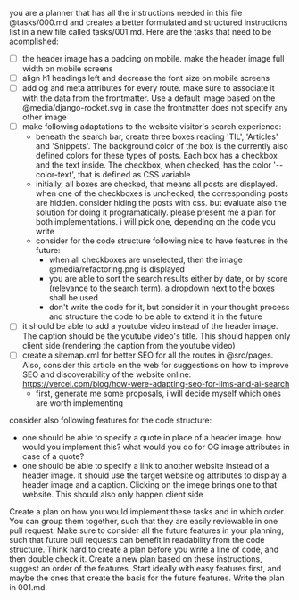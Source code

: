 you are a planner that has all the instructions needed in this file @tasks/000.md and creates a better formulated and structured instructions list in a new file called tasks/001.md.
Here are the tasks that need to be acomplished:

- [ ] the header image has a padding on mobile. make the header image full width on mobile screens
- [ ] align h1 headings left and decrease the font size on mobile screens
- [ ] add og and meta attributes for every route. make sure to associate it with the data from the frontmatter. Use a default image based on the @media/django-rocket.svg in case the frontmatter does not specify any other image
- [ ] make following adaptations to the website visitor's search experience:
  - beneath the search bar, create three boxes reading 'TIL', 'Articles' and 'Snippets'. The background color of the box is the currently also defined colors for these types of posts. Each box has a checkbox and the text inside. The checkbox, when checked, has the color '--color-text', that is defined as CSS variable
  - initially, all boxes are checked, that means all posts are displayed. when one of the checkboxes is unchecked, the corresponding posts are hidden. consider hiding the posts with css. but evaluate also the solution for doing it programatically. please present me a plan for both implementations. i will pick one, depending on the code you write
  - consider for the code structure following nice to have features in the future:
    - when all checkboxes are unselected, then the image @media/refactoring.png is displayed
    - you are able to sort the search results either by date, or by score (relevance to the search term). a dropdown next to the boxes shall be used
    - don't write the code for it, but consider it in your thought process and structure the code to be able to extend it in the future
- [ ] it should be able to add a youtube video instead of the header image. The caption should be the youtube video's title. This should happen only client side (rendering the caption from the youtube video)
- [ ] create a sitemap.xml for better SEO for all the routes in @src/pages. Also, consider this article on the web for suggestions on how to improve SEO and discoverability of the website online: https://vercel.com/blog/how-were-adapting-seo-for-llms-and-ai-search
  - first, generate me some proposals, i will decide myself which ones are worth implementing

consider also following features for the code structure:

- one should be able to specify a quote in place of a header image. how would you implement this? what would you do for OG image attributes in case of a quote?
- one should be able to specify a link to another website instead of a header image. it should use the target website og attributes to display a header image and a caption. Clicking on the imege brings one to that website. This should also only happen client side

Create a plan on how you would implement these tasks and in which order. You can group them together, such that they are easily reviewable in one pull request.
Make sure to consider all the future features in your planning, such that future pull requests can benefit in readability from the code structure.
Think hard to create a plan before you write a line of code, and then double check it.
Create a new plan based on these instructions, suggest an order of the features. Start ideally with easy features first, and maybe the ones that create the basis for the future features.
Write the plan in 001.md.
